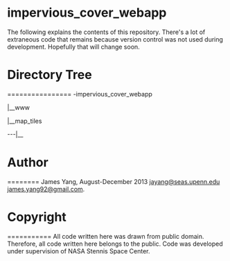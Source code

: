 impervious_cover_webapp
=======================
The following explains the contents of this repository. There's a lot of extraneous code that remains because version control was not used during development. Hopefully that will change soon.

# Directory Tree
================
-impervious_cover_webapp

|__www

|__map_tiles

---|__

# Author
========
James Yang, August-December 2013
jayang@seas.upenn.edu
james.yang92@gmail.com.

# Copyright
===========
All code written here was drawn from public domain. Therefore, all code written here belongs to the public. Code was developed under supervision of NASA Stennis Space Center.